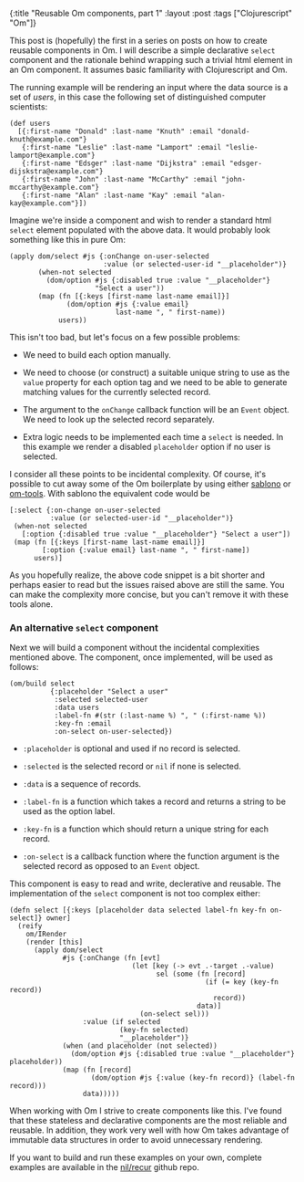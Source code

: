 {:title "Reusable Om components, part 1"
 :layout :post
 :tags  ["Clojurescript" "Om"]}

This post is (hopefully) the first in a series on posts on how to
create reusable components in Om. I will describe a simple declarative
`select` component and the rationale behind wrapping such a trivial
html element in an Om component. It assumes basic familiarity with
Clojurescript and Om.

The running example will be rendering an input where the data source is a
set of *users*, in this case the following set of distinguished computer
scientists:

```
(def users
  [{:first-name "Donald" :last-name "Knuth" :email "donald-knuth@example.com"}
   {:first-name "Leslie" :last-name "Lamport" :email "leslie-lamport@example.com"}
   {:first-name "Edsger" :last-name "Dijkstra" :email "edsger-dijskstra@example.com"}
   {:first-name "John" :last-name "McCarthy" :email "john-mccarthy@example.com"}
   {:first-name "Alan" :last-name "Kay" :email "alan-kay@example.com"}])
```

Imagine we're inside a component and wish to render a standard html
`select` element populated with the above data. It would probably look
something like this in pure Om:

```
(apply dom/select #js {:onChange on-user-selected
                       :value (or selected-user-id "__placeholder")}
       (when-not selected
         (dom/option #js {:disabled true :value "__placeholder"}
                     "Select a user"))
       (map (fn [{:keys [first-name last-name email]}]
              (dom/option #js {:value email}
                          last-name ", " first-name))
            users))
```

This isn't too bad, but let's focus on a few possible problems:

* We need to build each option manually.

* We need to choose (or construct) a suitable unique string to use as
  the `value` property for each option tag and we need to be able to
  generate matching values for the currently selected record.

* The argument to the `onChange` callback function will be an `Event`
  object. We need to look up the selected record separately.

* Extra logic needs to be implemented each time a `select` is
  needed. In this example we render a disabled `placeholder` option if
  no user is selected.

I consider all these points to be incidental complexity. Of course,
it's possible to cut away some of the Om boilerplate by using either
[sablono](https://github.com/r0man/sablono) or
[om-tools](https://github.com/Prismatic/om-tools). With sablono the
equivalent code would be

```
[:select {:on-change on-user-selected
          :value (or selected-user-id "__placeholder")}
 (when-not selected
   [:option {:disabled true :value "__placeholder"} "Select a user"])
 (map (fn [{:keys [first-name last-name email]}]
        [:option {:value email} last-name ", " first-name])
      users)]
```

As you hopefully realize, the above code snippet is a bit shorter and
perhaps easier to read but the issues raised above are still the
same. You can make the complexity more concise, but you can't remove
it with these tools alone.

### An alternative `select` component

Next we will build a component without the incidental complexities
mentioned above. The component, once implemented, will be used as
follows:

```
(om/build select
          {:placeholder "Select a user"
           :selected selected-user
           :data users
           :label-fn #(str (:last-name %) ", " (:first-name %))
           :key-fn :email
           :on-select on-user-selected})
```

* `:placeholder` is optional and used if no record is selected.

* `:selected` is the selected record or `nil` if none is selected.

* `:data` is a sequence of records.

* `:label-fn` is a function which takes a record and returns a string
  to be used as the option label.

* `:key-fn` is a function which should return a unique string for each
  record.

* `:on-select` is a callback function where the function argument is
  the selected record as opposed to an `Event` object.

This component is easy to read and write, declerative and
reusable. The implementation of the `select` component is not too
complex either:

```
(defn select [{:keys [placeholder data selected label-fn key-fn on-select]} owner]
  (reify
    om/IRender
    (render [this]
      (apply dom/select
             #js {:onChange (fn [evt]
                              (let [key (-> evt .-target .-value)
                                    sel (some (fn [record]
                                                (if (= key (key-fn record))
                                                  record))
                                              data)]
                                (on-select sel)))
                  :value (if selected
                           (key-fn selected)
                           "__placeholder")}
             (when (and placeholder (not selected))
               (dom/option #js {:disabled true :value "__placeholder"} placeholder))
             (map (fn [record]
                    (dom/option #js {:value (key-fn record)} (label-fn record)))
                  data)))))
```

When working with Om I strive to create components like this. I've
found that these stateless and declarative components are the most
reliable and reusable. In addition, they work very well with how Om
takes advantage of immutable data structures in order to avoid
unnecessary rendering.

If you want to build and run these examples on your own, complete
examples are available in the
[nil/recur](https://github.com/jonase/nil-recur/blob/master/examples/src/examples/select_component.cljs) github repo.
